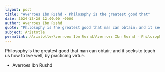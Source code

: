 ```yaml
---
layout: post
title: "Averroes Ibn Rushd - Philosophy is the greatest good that"
date: 2024-12-28 12:00:00 -0000
author: Averroes Ibn Rushd
quote: "Philosophy is the greatest good that man can obtain; and it seeks to teach us how to live well, by practicing virtue."
subject: Aristotle
permalink: /Aristotle/Averroes Ibn Rushd/Averroes Ibn Rushd - Philosophy is the greatest good that
---
```


Philosophy is the greatest good that man can obtain; and it seeks to teach us how to live well, by practicing virtue.

- Averroes Ibn Rushd
